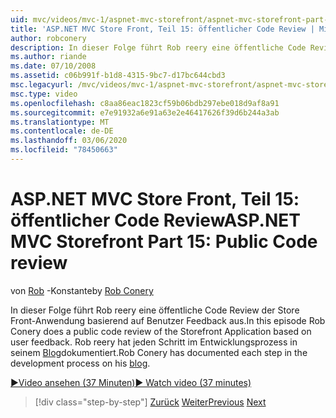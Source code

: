 ```yaml
---
uid: mvc/videos/mvc-1/aspnet-mvc-storefront/aspnet-mvc-storefront-part-15-public-code-review
title: 'ASP.NET MVC Store Front, Teil 15: öffentlicher Code Review | Microsoft-Dokumentation'
author: robconery
description: In dieser Folge führt Rob reery eine öffentliche Code Review der Store Front-Anwendung basierend auf Benutzer Feedback aus. Rob-Konstante hat jeden Schritt in der Entwicklung dokumentiert...
ms.author: riande
ms.date: 07/10/2008
ms.assetid: c06b991f-b1d8-4315-9bc7-d17bc644cbd3
msc.legacyurl: /mvc/videos/mvc-1/aspnet-mvc-storefront/aspnet-mvc-storefront-part-15-public-code-review
msc.type: video
ms.openlocfilehash: c8aa86eac1823cf59b06bdb297ebe018d9af8a91
ms.sourcegitcommit: e7e91932a6e91a63e2e46417626f39d6b244a3ab
ms.translationtype: MT
ms.contentlocale: de-DE
ms.lasthandoff: 03/06/2020
ms.locfileid: "78450663"
---
```

# <a name="aspnet-mvc-storefront-part-15-public-code-review"></a><span data-ttu-id="e03c2-104">ASP.NET MVC Store Front, Teil 15: öffentlicher Code Review</span><span class="sxs-lookup"><span data-stu-id="e03c2-104">ASP.NET MVC Storefront Part 15: Public Code review</span></span>

<span data-ttu-id="e03c2-105">von [Rob](https://github.com/robconery) -Konstante</span><span class="sxs-lookup"><span data-stu-id="e03c2-105">by [Rob Conery](https://github.com/robconery)</span></span>

<span data-ttu-id="e03c2-106">In dieser Folge führt Rob reery eine öffentliche Code Review der Store Front-Anwendung basierend auf Benutzer Feedback aus.</span><span class="sxs-lookup"><span data-stu-id="e03c2-106">In this episode Rob Conery does a public code review of the Storefront Application based on user feedback.</span></span> <span data-ttu-id="e03c2-107">Rob reery hat jeden Schritt im Entwicklungsprozess in seinem [Blog](http://blog.wekeroad.com/mvc-storefront/mvcstore-part-15/)dokumentiert.</span><span class="sxs-lookup"><span data-stu-id="e03c2-107">Rob Conery has documented each step in the development process on his [blog](http://blog.wekeroad.com/mvc-storefront/mvcstore-part-15/).</span></span>

[<span data-ttu-id="e03c2-108">&#9654;Video ansehen (37 Minuten)</span><span class="sxs-lookup"><span data-stu-id="e03c2-108">&#9654; Watch video (37 minutes)</span></span>](https://channel9.msdn.com/Blogs/ASP-NET-Site-Videos/aspnet-mvc-storefront-part-15-public-code-review)

> [!div class="step-by-step"]
> <span data-ttu-id="e03c2-109">[Zurück](aspnet-mvc-storefront-part-14-rich-client-interaction.md)
> [Weiter](aspnet-mvc-storefront-part-16-membership-redo-with-openid.md)</span><span class="sxs-lookup"><span data-stu-id="e03c2-109">[Previous](aspnet-mvc-storefront-part-14-rich-client-interaction.md)
[Next](aspnet-mvc-storefront-part-16-membership-redo-with-openid.md)</span></span>
